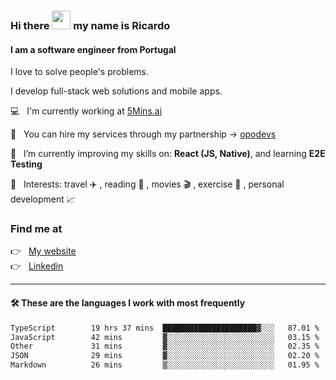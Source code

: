 ### Hi there <img src="https://raw.githubusercontent.com/iampavangandhi/iampavangandhi/master/gifs/Hi.gif" width="30"> my name is Ricardo
#### I am a software engineer from Portugal
I love to solve people's problems.

I develop full-stack web solutions and mobile apps.

💻  &nbsp; I'm currently working at <a href="https://5mins.ai/">5Mins.ai</a>

💼  &nbsp; You can hire my services through my partnership -> <a href="https://github.com/opodevs">opodevs</a>

🌱 &nbsp; I’m currently improving my skills on: **React (JS, Native)**, and learning **E2E Testing**

💙 &nbsp; Interests: travel ✈️ , reading 📖 , movies 🎬 , exercise 🏃 , personal development 📈

### Find me at

<p align="left">
  👉  &nbsp;
  <a href="https://ricardopbarbosa.com" target="_blank">
    My website
  </a>
  <br/>
  👉 &nbsp;
  <a href="https://www.linkedin.com/in/ricardopbarbosa" target="_blank">
    Linkedin
  </a>
</p>

<hr />

#### 🛠 These are the languages I work with most frequently
<!--START_SECTION:waka-->

```txt
TypeScript        19 hrs 37 mins  █████████████████████▓░░░   87.01 %
JavaScript        42 mins         ▓░░░░░░░░░░░░░░░░░░░░░░░░   03.15 %
Other             31 mins         ▓░░░░░░░░░░░░░░░░░░░░░░░░   02.35 %
JSON              29 mins         ▓░░░░░░░░░░░░░░░░░░░░░░░░   02.20 %
Markdown          26 mins         ▒░░░░░░░░░░░░░░░░░░░░░░░░   01.95 %
```

<!--END_SECTION:waka-->
